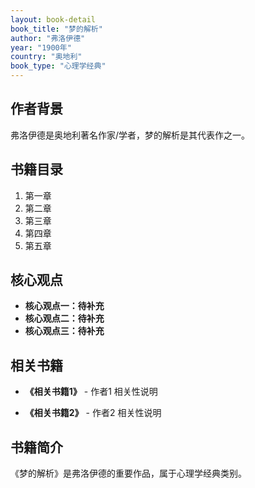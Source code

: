 ```yaml
---
layout: book-detail
book_title: "梦的解析"
author: "弗洛伊德"
year: "1900年"
country: "奥地利"
book_type: "心理学经典"
---
```


## 作者背景

弗洛伊德是奥地利著名作家/学者，梦的解析是其代表作之一。

## 书籍目录

1. 第一章
2. 第二章
3. 第三章
4. 第四章
5. 第五章

## 核心观点

- **核心观点一：待补充**
- **核心观点二：待补充**
- **核心观点三：待补充**

## 相关书籍

- **《相关书籍1》** - 作者1
  相关性说明

- **《相关书籍2》** - 作者2
  相关性说明


## 书籍简介

《梦的解析》是弗洛伊德的重要作品，属于心理学经典类别。
